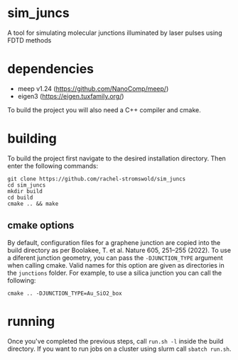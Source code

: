 # sim_juncs
A tool for simulating molecular junctions illuminated by laser pulses using FDTD methods

# dependencies
* meep v1.24 (https://github.com/NanoComp/meep/)
* eigen3 (https://eigen.tuxfamily.org/)

To build the project you will also need a C++ compiler and cmake.

# building
To build the project first navigate to the desired installation directory. Then enter the following commands:
```
git clone https://github.com/rachel-stromswold/sim_juncs
cd sim_juncs
mkdir build
cd build
cmake .. && make
```

## cmake options
By default, configuration files for a graphene junction are copied into the build directory as per Boolakee, T. et al. Nature 605, 251–255 (2022). To use a diferent junction geometry, you can pass the `-DJUNCTION_TYPE` argument when calling cmake. Valid names for this option are given as directories in the `junctions` folder. For example, to use a silica junction you can call the following:
```
cmake .. -DJUNCTION_TYPE=Au_SiO2_box
```

# running
Once you've completed the previous steps, call `run.sh -l` inside the build directory. If you want to run jobs on a cluster using slurm call `sbatch run.sh`.
